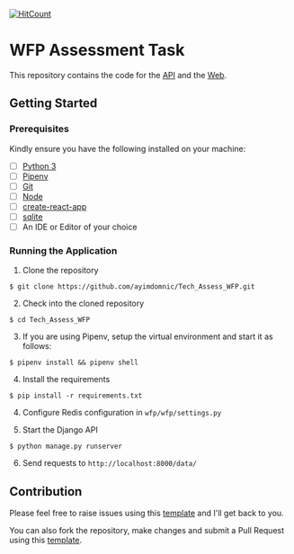 [![HitCount](http://hits.dwyl.io/ayimdomnic/Tech_Assess_WFP.svg)](http://hits.dwyl.io/ayimdomnic/Tech_Assess_WFP)

# WFP Assessment Task 

This repository contains the code for the [API]() and the [Web](). 

## Getting Started

### Prerequisites

Kindly ensure you have the following installed on your machine:

- [ ] [Python 3](https://realpython.com/installing-python/)
- [ ] [Pipenv](https://pipenv.readthedocs.io/en/latest/#install-pipenv-today)
- [ ] [Git]()
- [ ] [Node]()
- [ ] [create-react-app ]()
- [ ] [sqlite]()
- [ ] An IDE or Editor of your choice

### Running the Application

1. Clone the repository
```
$ git clone https://github.com/ayimdomnic/Tech_Assess_WFP.git
```

2. Check into the cloned repository
```
$ cd Tech_Assess_WFP
```

3. If you are using Pipenv, setup the virtual environment and start it as follows:
```
$ pipenv install && pipenv shell
```

4. Install the requirements
```
$ pip install -r requirements.txt
```

4. Configure Redis configuration in `wfp/wfp/settings.py`

5. Start the Django API
```
$ python manage.py runserver
```

6. Send requests to `http://localhost:8000/data/`

## Contribution

Please feel free to raise issues using this [template](./.github/ISSUE_TEMPLATE.md) and I'll get back to you.

You can also fork the repository, make changes and submit a Pull Request using this [template](./.github/PULL_REQUEST_TEMPLATE.md).
